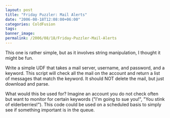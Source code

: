 ```yaml
---
layout: post
title: "Friday Puzzler: Mail Alerts"
date: "2006-08-18T12:08:00+06:00"
categories: ColdFusion 
tags: 
banner_image: 
permalink: /2006/08/18/Friday-Puzzler-Mail-Alerts
---
```


This one is rather simple, but as it involves string manipulation, I thought it might be fun.

Write a simple UDF that takes a mail server, username, and password, and a keyword. This script will check all the mail on the account and return a list of messages that match the keyword. It should NOT delete the mail, but just download and parse. 

What would this be used for? Imagine an account you do not check often but want to monitor for certain keywords ("I'm going to sue you!", "You stink of elderberries!"). This code could be used on a scheduled basis to simply see if something important is in the queue.
